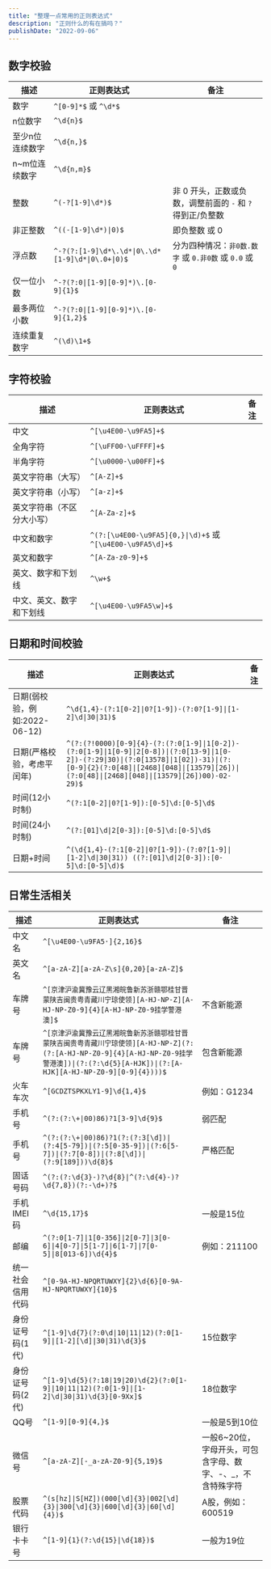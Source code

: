 ```yaml
---
title: "整理一点常用的正则表达式"
description: "正则什么的有在搞吗？"
publishDate: "2022-09-06"
---
```


## 数字校验

| 描述            | 正则表达式                                        | 备注                                                       |
| --------------- | ------------------------------------------------- | ---------------------------------------------------------- |
| 数字            | `^[0-9]*$` 或 `^\d*$`                             |                                                            |
| n位数字         | `^\d{n}$`                                         |                                                            |
| 至少n位连续数字 | `^\d{n,}$`                                        |                                                            |
| n~m位连续数字   | `^\d{n,m}$`                                       |                                                            |
| 整数            | `^(-?[1-9]\d*)$`                                  | 非 0 开头，正数或负数，调整前面的 `-` 和 `?` 得到正/负整数 |
| 非正整数        | `^((-[1-9]\d*)\|0)$`                              | 即负整数 或 0                                              |
| 浮点数          | `^-?(?:[1-9]\d*\.\d*\|0\.\d*[1-9]\d*\|0\.0+\|0)$` | 分为四种情况：`非0数.数字` 或 `0.非0数` 或 `0.0` 或 `0`    |
| 仅一位小数      | `^-?(?:0\|[1-9][0-9]*)\.[0-9]{1}$`                |                                                            |
| 最多两位小数    | `^-?(?:0\|[1-9][0-9]*)\.[0-9]{1,2}$`              |                                                            |
| 连续重复数字    | `^(\d)\1+$`                                       |                                                            |

## 字符校验

| 描述                       | 正则表达式                                                 | 备注 |
| -------------------------- | ---------------------------------------------------------- | ---- |
| 中文                       | `^[\u4E00-\u9FA5]+$`                                       |      |
| 全角字符                   | `^[\uFF00-\uFFFF]+$`                                       |      |
| 半角字符                   | `^[\u0000-\u00FF]+$`                                       |      |
| 英文字符串（大写）         | `^[A-Z]+$`                                                 |      |
| 英文字符串（小写）         | `^[a-z]+$`                                                 |      |
| 英文字符串（不区分大小写） | `^[A-Za-z]+$`                                              |      |
| 中文和数字                 | `^(?:[\u4E00-\u9FA5]{0,}\|\d)+$` 或 `^[\u4E00-\u9FA5\d]+$` |      |
| 英文和数字                 | `^[A-Za-z0-9]+$`                                           |      |
| 英文、数字和下划线         | `^\w+$`                                                    |      |
| 中文、英文、数字和下划线   | `^[\u4E00-\u9FA5\w]+$`                                     |      |

## 日期和时间校验

| 描述                          | 正则表达式                                                                                                                                                                                                                       | 备注 |
| ----------------------------- | -------------------------------------------------------------------------------------------------------------------------------------------------------------------------------------------------------------------------------- | ---- |
| 日期(弱校验，例如:2022-06-12) | `^\d{1,4}-(?:1[0-2]\|0?[1-9])-(?:0?[1-9]\|[1-2]\d\|30\|31)$`                                                                                                                                                                     |      |
| 日期(严格校验，考虑平闰年)    | `^(?:(?!0000)[0-9]{4}-(?:(?:0[1-9]\|1[0-2])-(?:0[1-9]\|1[0-9]\|2[0-8])\|(?:0[13-9]\|1[0-2])-(?:29\|30)\|(?:0[13578]\|1[02])-31)\|(?:[0-9]{2}(?:0[48]\|[2468][048]\|[13579][26])\|(?:0[48]\|[2468][048]\|[13579][26])00)-02-29)$` |      |
| 时间(12小时制)                | `^(?:1[0-2]\|0?[1-9]):[0-5]\d:[0-5]\d$`                                                                                                                                                                                          |      |
| 时间(24小时制)                | `^(?:[01]\d\|2[0-3]):[0-5]\d:[0-5]\d$`                                                                                                                                                                                           |      |
| 日期+时间                     | `^(\d{1,4}-(?:1[0-2]\|0?[1-9])-(?:0?[1-9]\|[1-2]\d\|30\|31)) ((?:[01]\d\|2[0-3]):[0-5]\d:[0-5]\d)$`                                                                                                                              |      |

## 日常生活相关

| 描述             | 正则表达式                                                                                                                                                                                    | 备注                                                        |
| ---------------- | --------------------------------------------------------------------------------------------------------------------------------------------------------------------------------------------- | ----------------------------------------------------------- |
| 中文名           | `^[\u4E00-\u9FA5·]{2,16}$`                                                                                                                                                                    |                                                             |
| 英文名           | `^[a-zA-Z][a-zA-Z\s]{0,20}[a-zA-Z]$`                                                                                                                                                          |                                                             |
| 车牌号           | `^[京津沪渝冀豫云辽黑湘皖鲁新苏浙赣鄂桂甘晋蒙陕吉闽贵粤青藏川宁琼使领][A-HJ-NP-Z][A-HJ-NP-Z0-9]{4}[A-HJ-NP-Z0-9挂学警港澳]$`                                                                  | 不含新能源                                                  |
| 车牌号           | `^[京津沪渝冀豫云辽黑湘皖鲁新苏浙赣鄂桂甘晋蒙陕吉闽贵粤青藏川宁琼使领][A-HJ-NP-Z](?:(?:[A-HJ-NP-Z0-9]{4}[A-HJ-NP-Z0-9挂学警港澳])\|(?:(?:\d{5}[A-HJK])\|(?:[A-HJK][A-HJ-NP-Z0-9][0-9]{4})))$` | 包含新能源                                                  |
| 火车车次         | `^[GCDZTSPKXLY1-9]\d{1,4}$`                                                                                                                                                                   | 例如：G1234                                                 |
| 手机号           | `^(?:(?:\+\|00)86)?1[3-9]\d{9}$`                                                                                                                                                              | 弱匹配                                                      |
| 手机号           | `^(?:(?:\+\|00)86)?1(?:(?:3[\d])\|(?:4[5-79])\|(?:5[0-35-9])\|(?:6[5-7])\|(?:7[0-8])\|(?:8[\d])\|(?:9[189]))\d{8}$`                                                                           | 严格匹配                                                    |
| 固话号码         | `^(?:(?:\d{3}-)?\d{8}\|^(?:\d{4}-)?\d{7,8})(?:-\d+)?$`                                                                                                                                        |                                                             |
| 手机IMEI码       | `^\d{15,17}$`                                                                                                                                                                                 | 一般是15位                                                  |
| 邮编             | `^(?:0[1-7]\|1[0-356]\|2[0-7]\|3[0-6]\|4[0-7]\|5[1-7]\|6[1-7]\|7[0-5]\|8[013-6])\d{4}$`                                                                                                       | 例如：211100                                                |
| 统一社会信用代码 | `^[0-9A-HJ-NPQRTUWXY]{2}\d{6}[0-9A-HJ-NPQRTUWXY]{10}$`                                                                                                                                        |                                                             |
| 身份证号码(1代)  | `^[1-9]\d{7}(?:0\d\|10\|11\|12)(?:0[1-9]\|[1-2][\d]\|30\|31)\d{3}$`                                                                                                                           | 15位数字                                                    |
| 身份证号码(2代)  | `^[1-9]\d{5}(?:18\|19\|20)\d{2}(?:0[1-9]\|10\|11\|12)(?:0[1-9]\|[1-2]\d\|30\|31)\d{3}[0-9Xx]$`                                                                                                | 18位数字                                                    |
| QQ号             | `^[1-9][0-9]{4,}$`                                                                                                                                                                            | 一般是5到10位                                               |
| 微信号           | `^[a-zA-Z][-_a-zA-Z0-9]{5,19}$`                                                                                                                                                               | 一般6~20位，字母开头，可包含字母、数字、-、\_，不含特殊字符 |
| 股票代码         | `^(s[hz]\|S[HZ])(000[\d]{3}\|002[\d]{3}\|300[\d]{3}\|600[\d]{3}\|60[\d]{4})$`                                                                                                                 | A股，例如：600519                                           |
| 银行卡卡号       | `^[1-9]{1}(?:\d{15}\|\d{18})$`                                                                                                                                                                | 一般为19位                                                  |

